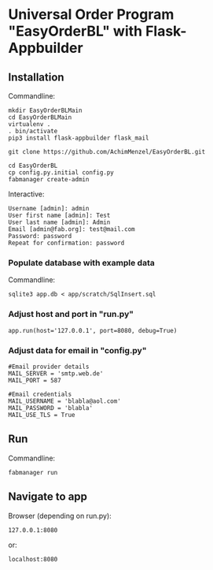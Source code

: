 # Universal Order Program "EasyOrderBL" with Flask-Appbuilder
## Installation
Commandline:

    mkdir EasyOrderBLMain
    cd EasyOrderBLMain
    virtualenv .
    . bin/activate
    pip3 install flask-appbuilder flask_mail
    
    git clone https://github.com/AchimMenzel/EasyOrderBL.git
    
    cd EasyOrderBL
    cp config.py.initial config.py
    fabmanager create-admin
    
Interactive:

    Username [admin]: admin
    User first name [admin]: Test
    User last name [admin]: Admin
    Email [admin@fab.org]: test@mail.com
    Password: password
    Repeat for confirmation: password

### Populate database with example data
Commandline:

    sqlite3 app.db < app/scratch/SqlInsert.sql

### Adjust host and port in "run.py"
    
    app.run(host='127.0.0.1', port=8080, debug=True)

### Adjust data for email in "config.py"

    #Email provider details
    MAIL_SERVER = 'smtp.web.de'
    MAIL_PORT = 587

    #Email credentials
    MAIL_USERNAME = 'blabla@aol.com'
    MAIL_PASSWORD = 'blabla'
    MAIL_USE_TLS = True

## Run
Commandline:

    fabmanager run
## Navigate to app
Browser (depending on run.py):
    
    127.0.0.1:8080
or:

    localhost:8080
